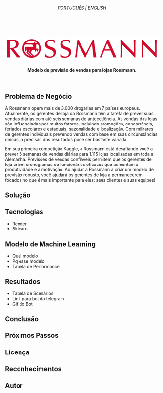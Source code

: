 <!-- # Rossman Sales

Esse repositório contém os arquivos criados no curso DS em produção da Comunidade DS.

# Base de Dados

Aqui você pode encontrar os arquivos utilizados nos exercícios do curso:

(Arquivos CSV)[https://www.kaggle.com/competitions/rossmann-store-sales/data] -->

<!--- LANGUAGE --->
<h6 align="center"><a href="/README.md">PORTUGUÊS</a> | <a href="/README_en.md">ENGLISH</a>
</h6>
<br>

<h1 align="center">
    <img alt="Rossmann" src="./docs/img/logo.png" />
</h1>

<h4>
<p align="center">Modelo de previsão de vendas para lojas Rossmann.</p>
</h4>
<br>

## Problema de Negócio
A Rossmann opera mais de 3.000 drogarias em 7 países europeus. Atualmente, os gerentes de loja da Rossmann têm a tarefa de prever suas vendas diárias com até seis semanas de antecedência. As vendas das lojas são influenciadas por muitos fatores, incluindo promoções, concorrência, feriados escolares e estaduais, sazonalidade e localização. Com milhares de gerentes individuais prevendo vendas com base em suas circunstâncias únicas, a precisão dos resultados pode ser bastante variada.

Em sua primeira competição Kaggle, a Rossmann está desafiando você a prever 6 semanas de vendas diárias para 1.115 lojas localizadas em toda a Alemanha. Previsões de vendas confiáveis ​​permitem que os gerentes de loja criem cronogramas de funcionários eficazes que aumentam a produtividade e a motivação. Ao ajudar a Rossmann a criar um modelo de previsão robusto, você ajudará os gerentes de loja a permanecerem focados no que é mais importante para eles: seus clientes e suas equipes!


## Solução

## Tecnologias
- Render
- Sklearn

## Modelo de Machine Learning
- Qual modelo
- Pq esse modelo
- Tabela de Performance

## Resultados
- Tabela de Scenários
- Link para bot do telegram
- Gif do Bot

## Conclusão

## Próximos Passos

## Licença

## Reconhecimentos

## Autor
